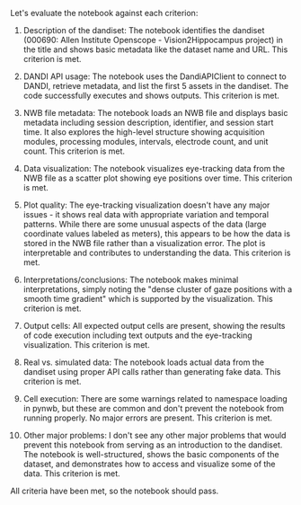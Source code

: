Let's evaluate the notebook against each criterion:

1. Description of the dandiset: The notebook identifies the dandiset (000690: Allen Institute Openscope - Vision2Hippocampus project) in the title and shows basic metadata like the dataset name and URL. This criterion is met.

2. DANDI API usage: The notebook uses the DandiAPIClient to connect to DANDI, retrieve metadata, and list the first 5 assets in the dandiset. The code successfully executes and shows outputs. This criterion is met.

3. NWB file metadata: The notebook loads an NWB file and displays basic metadata including session description, identifier, and session start time. It also explores the high-level structure showing acquisition modules, processing modules, intervals, electrode count, and unit count. This criterion is met.

4. Data visualization: The notebook visualizes eye-tracking data from the NWB file as a scatter plot showing eye positions over time. This criterion is met.

5. Plot quality: The eye-tracking visualization doesn't have any major issues - it shows real data with appropriate variation and temporal patterns. While there are some unusual aspects of the data (large coordinate values labeled as meters), this appears to be how the data is stored in the NWB file rather than a visualization error. The plot is interpretable and contributes to understanding the data. This criterion is met.

6. Interpretations/conclusions: The notebook makes minimal interpretations, simply noting the "dense cluster of gaze positions with a smooth time gradient" which is supported by the visualization. This criterion is met.

7. Output cells: All expected output cells are present, showing the results of code execution including text outputs and the eye-tracking visualization. This criterion is met.

8. Real vs. simulated data: The notebook loads actual data from the dandiset using proper API calls rather than generating fake data. This criterion is met.

9. Cell execution: There are some warnings related to namespace loading in pynwb, but these are common and don't prevent the notebook from running properly. No major errors are present. This criterion is met.

10. Other major problems: I don't see any other major problems that would prevent this notebook from serving as an introduction to the dandiset. The notebook is well-structured, shows the basic components of the dataset, and demonstrates how to access and visualize some of the data. This criterion is met.

All criteria have been met, so the notebook should pass.